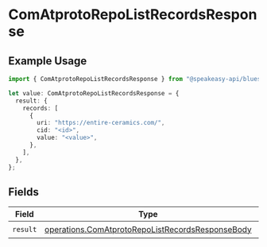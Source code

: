 # ComAtprotoRepoListRecordsResponse

## Example Usage

```typescript
import { ComAtprotoRepoListRecordsResponse } from "@speakeasy-api/bluesky/models/operations";

let value: ComAtprotoRepoListRecordsResponse = {
  result: {
    records: [
      {
        uri: "https://entire-ceramics.com/",
        cid: "<id>",
        value: "<value>",
      },
    ],
  },
};
```

## Fields

| Field                                                                                                                | Type                                                                                                                 | Required                                                                                                             | Description                                                                                                          |
| -------------------------------------------------------------------------------------------------------------------- | -------------------------------------------------------------------------------------------------------------------- | -------------------------------------------------------------------------------------------------------------------- | -------------------------------------------------------------------------------------------------------------------- |
| `result`                                                                                                             | [operations.ComAtprotoRepoListRecordsResponseBody](../../models/operations/comatprotorepolistrecordsresponsebody.md) | :heavy_check_mark:                                                                                                   | N/A                                                                                                                  |